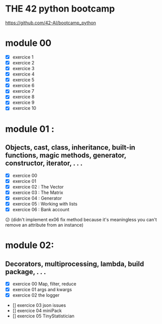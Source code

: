 # THE 42 python bootcamp

https://github.com/42-AI/bootcamp_python

# module 00
- [x] exercice 1
- [x] exercice 2
- [x] exercice 3
- [x] exercice 4
- [x] exercice 5
- [x] exercice 6
- [x] exercice 7
- [x] exercice 8
- [x] exercice 9
- [x] exercice 10
# module 01 :
## Objects, cast, class, inheritance, built-in functions, magic methods, generator, constructor, iterator, . . .
- [x] exercice 00
- [x] exercice 01
- [x] exercice 02 : The Vector
- [x] exercice 03 : The Matrix
- [x] exercice 04 : Generator
- [x] exercice 05 : Working with lists
- [x] exercice 06 : Bank account

:confused: (didn't implement ex06 fix method because it's meaningless you can't remove an attribute from an instance)

# module 02:
## Decorators, multiprocessing, lambda, build package, . . .
- [x] exercice 00 Map, filter, reduce
- [x] exercice 01 args and kwargs
- [x] exercice 02 the logger
- [] exercice 03 json issues
- [] exercice 04 miniPack
- [] exercice 05 TinyStatistician